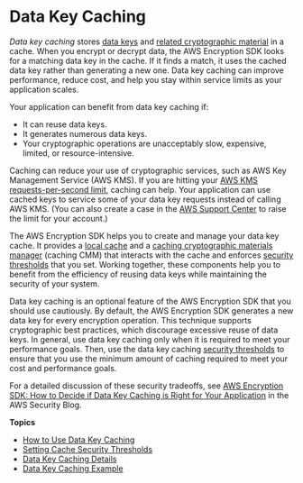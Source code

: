 # Data Key Caching<a name="data-key-caching"></a>

*Data key caching* stores [data keys](concepts.md#DEK) and [related cryptographic material](data-caching-details.md#cache-entries) in a cache\. When you encrypt or decrypt data, the AWS Encryption SDK looks for a matching data key in the cache\. If it finds a match, it uses the cached data key rather than generating a new one\. Data key caching can improve performance, reduce cost, and help you stay within service limits as your application scales\. 

Your application can benefit from data key caching if:
+ It can reuse data keys\.
+ It generates numerous data keys\. 
+ Your cryptographic operations are unacceptably slow, expensive, limited, or resource\-intensive\.

Caching can reduce your use of cryptographic services, such as AWS Key Management Service \(AWS KMS\)\. If you are hitting your [AWS KMS requests\-per\-second limit](https://docs.aws.amazon.com/kms/latest/developerguide/limits.html#requests-per-second), caching can help\. Your application can use cached keys to service some of your data key requests instead of calling AWS KMS\. \(You can also create a case in the [AWS Support Center](https://console.aws.amazon.com/support/home#/) to raise the limit for your account\.\)

The AWS Encryption SDK helps you to create and manage your data key cache\. It provides a [local cache](data-caching-details.md#simplecache) and a [caching cryptographic materials manager](data-caching-details.md#caching-cmm) \(caching CMM\) that interacts with the cache and enforces [security thresholds](thresholds.md) that you set\. Working together, these components help you to benefit from the efficiency of reusing data keys while maintaining the security of your system\.

Data key caching is an optional feature of the AWS Encryption SDK that you should use cautiously\. By default, the AWS Encryption SDK generates a new data key for every encryption operation\. This technique supports cryptographic best practices, which discourage excessive reuse of data keys\. In general, use data key caching only when it is required to meet your performance goals\. Then, use the data key caching [security thresholds](thresholds.md) to ensure that you use the minimum amount of caching required to meet your cost and performance goals\. 

For a detailed discussion of these security tradeoffs, see [AWS Encryption SDK: How to Decide if Data Key Caching is Right for Your Application](http://aws.amazon.com/blogs/security/aws-encryption-sdk-how-to-decide-if-data-key-caching-is-right-for-your-application/) in the AWS Security Blog\.

**Topics**
+ [How to Use Data Key Caching](implement-caching.md)
+ [Setting Cache Security Thresholds](thresholds.md)
+ [Data Key Caching Details](data-caching-details.md)
+ [Data Key Caching Example](sample-cache-example.md)